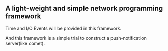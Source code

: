 <h2>A light-weight and simple network programming framework</h2>

Time and I/O Events will be provided in this framework. 

And this framework is a simple trial to construct a push-notification server(like comet).